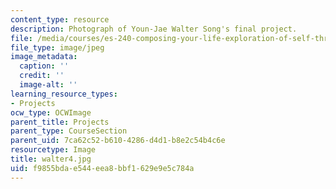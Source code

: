```yaml
---
content_type: resource
description: Photograph of Youn-Jae Walter Song's final project.
file: /media/courses/es-240-composing-your-life-exploration-of-self-through-visual-arts-and-writing-spring-2006/f9855bdae544eea8bbf1629e9e5c784a_walter4.jpg
file_type: image/jpeg
image_metadata:
  caption: ''
  credit: ''
  image-alt: ''
learning_resource_types:
- Projects
ocw_type: OCWImage
parent_title: Projects
parent_type: CourseSection
parent_uid: 7ca62c52-b610-4286-d4d1-b8e2c54b4c6e
resourcetype: Image
title: walter4.jpg
uid: f9855bda-e544-eea8-bbf1-629e9e5c784a
---
```

